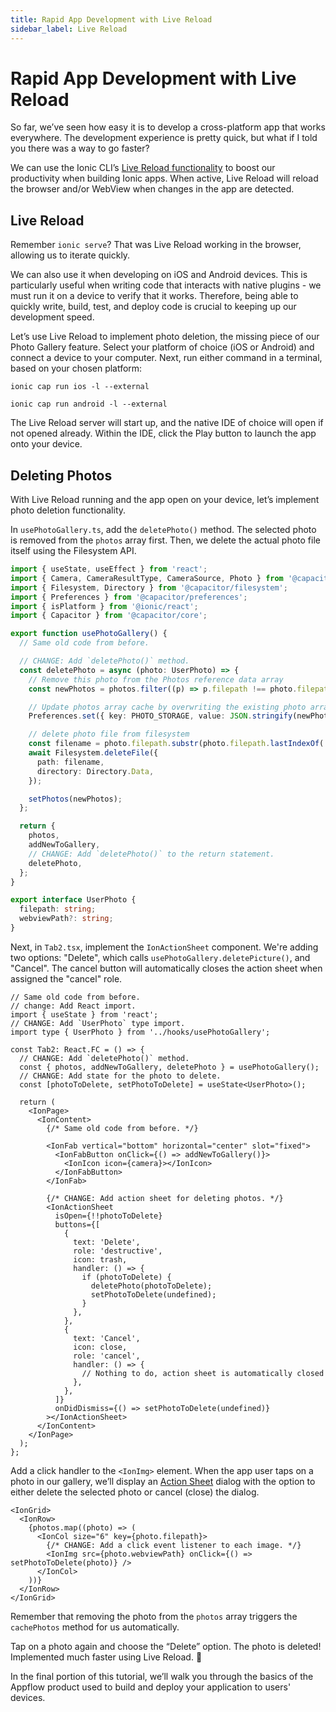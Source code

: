 ```yaml
---
title: Rapid App Development with Live Reload
sidebar_label: Live Reload
---
```


<head>
  <title>Rapid App Development with Live Reload with React | Ionic Capacitor Camera</title>
  <meta
    name="description"
    content="Use the Ionic CLI’s Live Reload functionality to boost your productivity when building Ionic apps. Learn how you can utilize rapid app development."
  />
</head>

# Rapid App Development with Live Reload

So far, we’ve seen how easy it is to develop a cross-platform app that works everywhere. The development experience is pretty quick, but what if I told you there was a way to go faster?

We can use the Ionic CLI’s [Live Reload functionality](../../cli/livereload.md) to boost our productivity when building Ionic apps. When active, Live Reload will reload the browser and/or WebView when changes in the app are detected.

## Live Reload

Remember `ionic serve`? That was Live Reload working in the browser, allowing us to iterate quickly.

We can also use it when developing on iOS and Android devices. This is particularly useful when writing code that interacts with native plugins - we must run it on a device to verify that it works. Therefore, being able to quickly write, build, test, and deploy code is crucial to keeping up our development speed.

Let’s use Live Reload to implement photo deletion, the missing piece of our Photo Gallery feature. Select your platform of choice (iOS or Android) and connect a device to your computer. Next, run either command in a terminal, based on your chosen platform:

```shell
ionic cap run ios -l --external

ionic cap run android -l --external
```

The Live Reload server will start up, and the native IDE of choice will open if not opened already. Within the IDE, click the Play button to launch the app onto your device.

## Deleting Photos

With Live Reload running and the app open on your device, let’s implement photo deletion functionality.

In `usePhotoGallery.ts`, add the `deletePhoto()` method. The selected photo is removed from the `photos` array first. Then, we delete the actual photo file itself using the Filesystem API.

```ts
import { useState, useEffect } from 'react';
import { Camera, CameraResultType, CameraSource, Photo } from '@capacitor/camera';
import { Filesystem, Directory } from '@capacitor/filesystem';
import { Preferences } from '@capacitor/preferences';
import { isPlatform } from '@ionic/react';
import { Capacitor } from '@capacitor/core';

export function usePhotoGallery() {
  // Same old code from before.

  // CHANGE: Add `deletePhoto()` method.
  const deletePhoto = async (photo: UserPhoto) => {
    // Remove this photo from the Photos reference data array
    const newPhotos = photos.filter((p) => p.filepath !== photo.filepath);

    // Update photos array cache by overwriting the existing photo array
    Preferences.set({ key: PHOTO_STORAGE, value: JSON.stringify(newPhotos) });

    // delete photo file from filesystem
    const filename = photo.filepath.substr(photo.filepath.lastIndexOf('/') + 1);
    await Filesystem.deleteFile({
      path: filename,
      directory: Directory.Data,
    });

    setPhotos(newPhotos);
  };

  return {
    photos,
    addNewToGallery,
    // CHANGE: Add `deletePhoto()` to the return statement.
    deletePhoto,
  };
}

export interface UserPhoto {
  filepath: string;
  webviewPath?: string;
}
```

Next, in `Tab2.tsx`, implement the `IonActionSheet` component. We're adding two options: "Delete", which calls `usePhotoGallery.deletePicture()`, and "Cancel". The cancel button will automatically closes the action sheet when assigned the "cancel" role.

```tsx
// Same old code from before.
// change: Add React import.
import { useState } from 'react';
// CHANGE: Add `UserPhoto` type import.
import type { UserPhoto } from '../hooks/usePhotoGallery';

const Tab2: React.FC = () => {
  // CHANGE: Add `deletePhoto()` method.
  const { photos, addNewToGallery, deletePhoto } = usePhotoGallery();
  // CHANGE: Add state for the photo to delete.
  const [photoToDelete, setPhotoToDelete] = useState<UserPhoto>();

  return (
    <IonPage>
      <IonContent>
        {/* Same old code from before. */}

        <IonFab vertical="bottom" horizontal="center" slot="fixed">
          <IonFabButton onClick={() => addNewToGallery()}>
            <IonIcon icon={camera}></IonIcon>
          </IonFabButton>
        </IonFab>

        {/* CHANGE: Add action sheet for deleting photos. */}
        <IonActionSheet
          isOpen={!!photoToDelete}
          buttons={[
            {
              text: 'Delete',
              role: 'destructive',
              icon: trash,
              handler: () => {
                if (photoToDelete) {
                  deletePhoto(photoToDelete);
                  setPhotoToDelete(undefined);
                }
              },
            },
            {
              text: 'Cancel',
              icon: close,
              role: 'cancel',
              handler: () => {
                // Nothing to do, action sheet is automatically closed
              },
            },
          ]}
          onDidDismiss={() => setPhotoToDelete(undefined)}
        ></IonActionSheet>
      </IonContent>
    </IonPage>
  );
};
```

Add a click handler to the `<IonImg>` element. When the app user taps on a photo in our gallery, we’ll display an [Action Sheet](../../api/action-sheet.md) dialog with the option to either delete the selected photo or cancel (close) the dialog.

```tsx
<IonGrid>
  <IonRow>
    {photos.map((photo) => (
      <IonCol size="6" key={photo.filepath}>
        {/* CHANGE: Add a click event listener to each image. */}
        <IonImg src={photo.webviewPath} onClick={() => setPhotoToDelete(photo)} />
      </IonCol>
    ))}
  </IonRow>
</IonGrid>
```

Remember that removing the photo from the `photos` array triggers the `cachePhotos` method for us automatically.

Tap on a photo again and choose the “Delete” option. The photo is deleted! Implemented much faster using Live Reload. 💪

In the final portion of this tutorial, we’ll walk you through the basics of the Appflow product used to build and deploy your application to users' devices.
